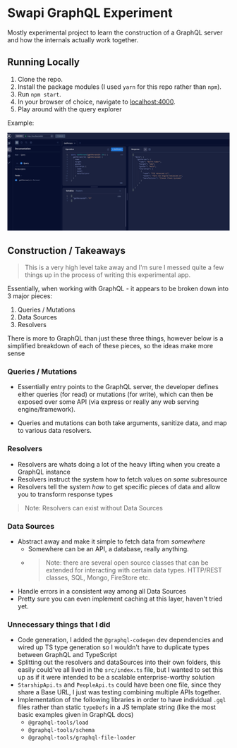# Swapi GraphQL Experiment

Mostly experimental project to learn the construction of a GraphQL server
and how the internals actually work together.

## Running Locally

1. Clone the repo.
1. Install the package modules (I used `yarn` for this repo rather than `npm`).
1. Run `npm start`.
1. In your browser of choice, navigate to [localhost:4000](http://localhost:4000).
1. Play around with the query explorer

Example:

![Graph QL Explorer](/docs/assets/graphql-explorer.png)

## Construction / Takeaways

> This is a very high level take away and I'm sure I messed quite a few things up in
> the process of writing this experimental app.

Essentially, when working with GraphQL - it appears to be broken down into 3
major pieces:

1. Queries / Mutations
1. Data Sources
1. Resolvers

There is more to GraphQL than just these three things, however below is a simplified
breakdown of each of these pieces, so the ideas make more sense

### Queries / Mutations

- Essentially entry points to the GraphQL server, the developer defines
  either queries (for read) or mutations (for write), which can then be exposed
  over some API (via express or really any web serving engine/framework).

- Queries and mutations can both take arguments, sanitize data, and map to various data
  resolvers.

### Resolvers

- Resolvers are whats doing a lot of the heavy lifting when you create a GraphQL
  instance
- Resolvers instruct the system how to fetch values on _some_ subresource
- Resolvers tell the system _how_ to get specific pieces of data and allow you to
  transform response types

> Note: Resolvers can exist without Data Sources

### Data Sources

- Abstract away and make it simple to fetch data from _somewhere_
  - Somewhere can be an API, a database, really anything.
  - > Note: there are several open source classes that can be extended for interacting
    > with certain data types. HTTP/REST classes, SQL, Mongo, FireStore etc.
- Handle errors in a consistent way among all Data Sources
- Pretty sure you can even implement caching at this layer, haven't tried yet.

### Unnecessary things that I did

- Code generation, I added the `@graphql-codegen` dev dependencies and wired up
  TS type generation so I wouldn't have to duplicate types between GraphQL and TypeScript
- Splitting out the resolvers and dataSources into their own folders, this easily
  could've all lived in the `src/index.ts` file, but I wanted to set this up as if it
  were intended to be a scalable enterprise-worthy solution
- `StarshipApi.ts` and `PeopleApi.ts` could have been one file, since they share a Base URL,
  I just was testing combining multiple APIs together.
- Implementation of the following libraries in order to have individual `.gql`
  files rather than static `typeDefs` in a JS template string (like the most basic
  examples given in GraphQL docs)
  - `@graphql-tools/load`
  - `@graphql-tools/schema`
  - `@graphql-tools/graphql-file-loader`
